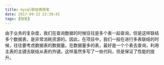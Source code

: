 ```yaml
---
title: mysql联结表随笔
date: 2017-09-22 22:39:42
tags: [随笔]
---
```

由于业务的复杂度，我们在查询数据的时候往往是多个表一起查询，但是这样联结多个数据表，是非常消耗资源的。因此，在项目中，我们一般在进行多表联结的时候，往往要考虑数据表的数据量。在数据量多的表，最好是一个个表去查询，利用主表的主键去联结从表的外键。这样虽然多写了一些代码，但是保证了性能的提升。